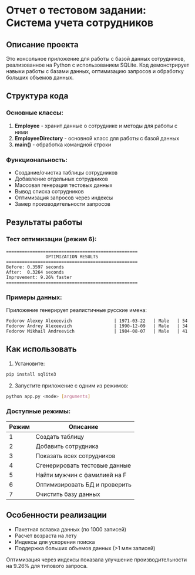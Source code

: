 # Отчет о тестовом задании: Система учета сотрудников

## Описание проекта
Это консольное приложение для работы с базой данных сотрудников, реализованное на Python с использованием SQLite. Код демонстрирует навыки работы с базами данных, оптимизацию запросов и обработку больших объемов данных.

## Структура кода

### Основные классы:
1. **Employee** - хранит данные о сотруднике и методы для работы с ними
2. **EmployeeDirectory** - основной класс для работы с базой данных
3. **main()** - обработка командной строки

### Функциональность:
- Создание/очистка таблицы сотрудников
- Добавление отдельных сотрудников
- Массовая генерация тестовых данных
- Вывод списка сотрудников
- Оптимизация запросов через индексы
- Замер производительности запросов

## Результаты работы

### Тест оптимизации (режим 6):
```
==================================================
               OPTIMIZATION RESULTS               
==================================================
Before: 0.3597 seconds
After:  0.3264 seconds
Improvement: 9.26% faster
==================================================
```

### Примеры данных:
Приложение генерирует реалистичные русские имена:
```
Fedorov Alexey Alexeevich                | 1971-03-22   | Male   | 54
Fedorov Andrey Alexeevich                | 1990-12-09   | Male   | 34
Fedorov Mikhail Andreevich               | 1984-08-07   | Male   | 41
```

## Как использовать

1. Установите:
```bash
pip install sqlite3
```

2. Запустите приложение с одним из режимов:
```bash
python app.py <mode> [arguments]
```

### Доступные режимы:
| Режим | Описание |
|-------|----------|
| 1 | Создать таблицу |
| 2 | Добавить сотрудника |
| 3 | Показать всех сотрудников |
| 4 | Сгенерировать тестовые данные |
| 5 | Найти мужчин с фамилией на F |
| 6 | Оптимизировать БД и проверить |
| 7 | Очистить базу данных |

## Особенности реализации
- Пакетная вставка данных (по 1000 записей)
- Расчет возраста на лету
- Индексы для ускорения поиска
- Поддержка больших объемов данных (>1 млн записей)

Оптимизация через индексы показала улучшение производительности на 9.26% для типового запроса.